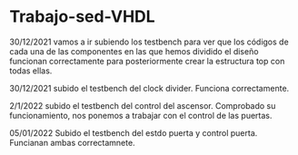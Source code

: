 # Trabajo-sed-VHDL
30/12/2021 vamos a ir subiendo los testbench para ver que los códigos de cada una de las componentes en las que hemos dividido el diseño funcionan correctamente para posteriormente crear la estructura top con todas ellas.

30/12/2021 subido el testbench del clock divider. Funciona correctamente.

2/1/2022 subido el testbench del control del ascensor. Comprobado su funcionamiento, nos ponemos a trabajar con el control de las puertas.

05/01/2022 Subido el testbench del estdo puerta y control puerta. Funcianan ambas correctamnete.
